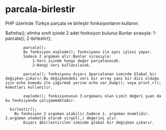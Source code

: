 # parcala-birlestir
PHP üzerinde Türkçe parçala ve birleştir fonksiyonlarını kullanın.

$afmha();
			afmha sınıfı içinde 2 adet fonksiyon bulunur.Bunlar sırasıyla:
				1-parcala();
				2-birlestir();
				
			parcala();
			Bu fonksiyon explode(); fonksiyonu ile aynı işlevi yapar.
			Sadece 2 argüman alır.Bunlar sırasıyla:
				1-Veri içinde hangi değer parçalanacak.
				2-Hangi veri kullanılacak.
			
			parcala(); fonksiyonu dışarı $parcalanan isminde Global bir değişken çıkarır.Bu değişkendeki veri bir array yani bir dizi olduğu için echo komudu ile çağırmak yerine echo var_dump(); veya print_r(); komutları kullanılır.
			
			explode(); fonksiyonunun 3.argümanı olan Limit değeri şuan da bu fonksiyonda çalışmamaktadır.

      birlestir();
      	Bu fonksiyon 2 argüman alabilir.Sadece 1. argüman önemlidir. 2.argüman otomatik olarak virgül(,) değerini alır.
    		Dışarı $birlestirilen isminde global bir değişken çıkarır.
